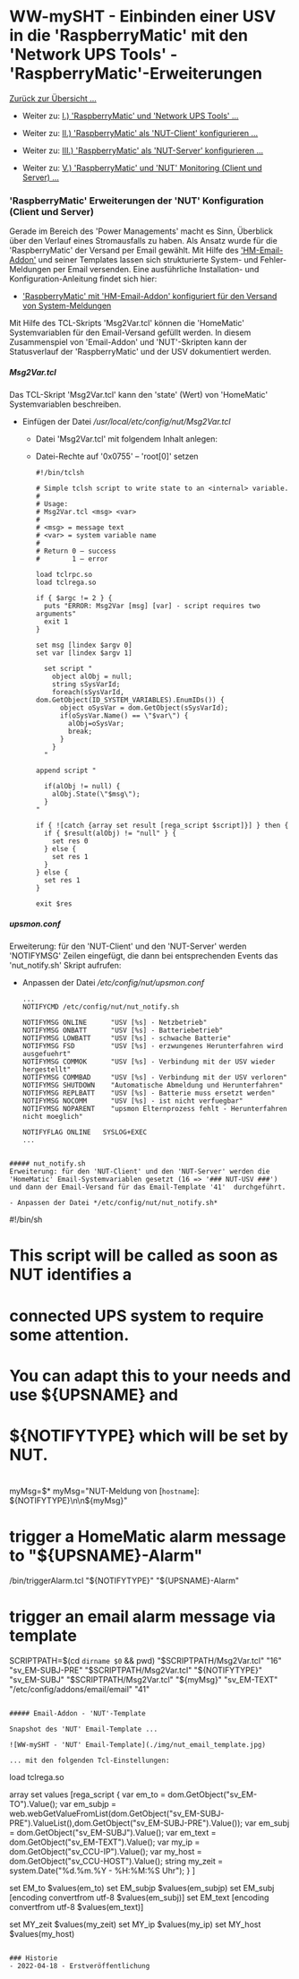 # WW-mySHT - Einbinden einer USV in die 'RaspberryMatic' mit den 'Network UPS Tools' - 'RaspberryMatic'-Erweiterungen

[Zurück zur Übersicht ...](../README.md)

- Weiter zu: [I.) 'RaspberryMatic' und 'Network UPS Tools' ...](./README.md)

- Weiter zu: [II.) 'RaspberryMatic' als 'NUT-Client' konfigurieren ...](./RM-NUT_Client.md)

- Weiter zu: [III.) 'RaspberryMatic' als 'NUT-Server' konfigurieren ...](./RM-NUT_Server.md)

- Weiter zu: [V.) 'RaspberryMatic' und 'NUT' Monitoring (Client und Server) ...](./RM-NUT_HM-Mon.md)

### 'RaspberryMatic' Erweiterungen der 'NUT' Konfiguration (Client und Server)

Gerade im Bereich des 'Power Managements' macht es Sinn, Überblick über den Verlauf eines Stromausfalls zu haben. Als Ansatz wurde für die 'RaspberryMatic' der Versand per Email gewählt. Mit Hilfe des ['HM-Email-Addon'](https://github.com/homematic-community/hm_email) und seiner Templates lassen sich strukturierte System- und Fehler-Meldungen per Email versenden. Eine ausführliche Installation- und Konfiguration-Anleitung findet sich hier:

- ['RaspberryMatic' mit 'HM-Email-Addon' konfiguriert für den Versand von System-Meldungen](../../SHT_RM_Email/Readme.md)

Mit Hilfe des TCL-Skripts 'Msg2Var.tcl' können die 'HomeMatic' Systemvariablen für den Email-Versand gefüllt werden. In diesem Zusammenspiel von 'Email-Addon' und 'NUT'-Skripten kann der Statusverlauf der 'RaspberryMatic' und der USV dokumentiert werden.

##### Msg2Var.tcl
Das TCL-Skript 'Msg2Var.tcl' kann den 'state' (Wert) von 'HomeMatic' Systemvariablen beschreiben.

  -	Einfügen der Datei */usr/local/etc/config/nut/Msg2Var.tcl*
    - Datei 'Msg2Var.tcl' mit folgendem Inhalt anlegen:
    - Datei-Rechte auf '0x0755' – 'root[0]' setzen

      ```
      #!/bin/tclsh

      # Simple tclsh script to write state to an <internal> variable.
      #
      # Usage:
      # Msg2Var.tcl <msg> <var>
      #
      # <msg> = message text
      # <var> = system variable name
      #
      # Return 0 – success
      #        1 – error

      load tclrpc.so
      load tclrega.so

      if { $argc != 2 } {
        puts "ERROR: Msg2Var [msg] [var] - script requires two arguments"
        exit 1
      }

      set msg [lindex $argv 0]
      set var [lindex $argv 1]

        set script "
          object alObj = null;
          string sSysVarId;
          foreach(sSysVarId, dom.GetObject(ID_SYSTEM_VARIABLES).EnumIDs()) {
            object oSysVar = dom.GetObject(sSysVarId);
            if(oSysVar.Name() == \"$var\") {
              alObj=oSysVar;
              break;
            }
          }
        "

      append script "

        if(alObj != null) {
          alObj.State(\"$msg\");
        }
      "  

      if { ![catch {array set result [rega_script $script]}] } then {
        if { $result(alObj) != "null" } {
          set res 0
        } else {
          set res 1
        }
      } else {
        set res 1
      }

      exit $res
      ```

##### upsmon.conf
  Erweiterung: für den 'NUT-Client' und den 'NUT-Server' werden 'NOTIFYMSG' Zeilen eingefügt, die dann bei entsprechenden Events das 'nut_notify.sh' Skript aufrufen:

  -	Anpassen der Datei */etc/config/nut/upsmon.conf*
    ```
    ...
    NOTIFYCMD /etc/config/nut/nut_notify.sh

    NOTIFYMSG ONLINE      "USV [%s] - Netzbetrieb"
    NOTIFYMSG ONBATT      "USV [%s] - Batteriebetrieb"
    NOTIFYMSG LOWBATT     "USV [%s] - schwache Batterie"
    NOTIFYMSG FSD         "USV [%s] - erzwungenes Herunterfahren wird ausgefuehrt"
    NOTIFYMSG COMMOK      "USV [%s] - Verbindung mit der USV wieder hergestellt"
    NOTIFYMSG COMMBAD     "USV [%s] - Verbindung mit der USV verloren"
    NOTIFYMSG SHUTDOWN    "Automatische Abmeldung und Herunterfahren"
    NOTIFYMSG REPLBATT    "USV [%s] - Batterie muss ersetzt werden"
    NOTIFYMSG NOCOMM      "USV [%s] - ist nicht verfuegbar"
    NOTIFYMSG NOPARENT    "upsmon Elternprozess fehlt - Herunterfahren nicht moeglich"

    NOTIFYFLAG ONLINE   SYSLOG+EXEC
    ...
  ```

##### nut_notify.sh
  Erweiterung: für den 'NUT-Client' und den 'NUT-Server' werden die 'HomeMatic' Email-Systemvariablen gesetzt (16 => '### NUT-USV ###') und dann der Email-Versand für das Email-Template '41'  durchgeführt.

  -	Anpassen der Datei */etc/config/nut/nut_notify.sh*
  ```
  #!/bin/sh
  #
  # This script will be called as soon as NUT identifies a
  # connected UPS system to require some attention.
  #
  # You can adapt this to your needs and use ${UPSNAME} and
  # ${NOTIFYTYPE} which will be set by NUT.
  #

  myMsg=$*
  myMsg="NUT-Meldung von [`hostname`]: ${NOTIFYTYPE}\n\n${myMsg}"

  # trigger a HomeMatic alarm message to "${UPSNAME}-Alarm"
  /bin/triggerAlarm.tcl "${NOTIFYTYPE}" "${UPSNAME}-Alarm"

  # trigger an email alarm message via template
  SCRIPTPATH=$(cd `dirname $0` && pwd)
  "$SCRIPTPATH/Msg2Var.tcl" "16" "sv_EM-SUBJ-PRE"
  "$SCRIPTPATH/Msg2Var.tcl" "${NOTIFYTYPE}" "sv_EM-SUBJ"
  "$SCRIPTPATH/Msg2Var.tcl" "${myMsg}" "sv_EM-TEXT"
  "/etc/config/addons/email/email" "41"
  ```  

##### Email-Addon - 'NUT'-Template

Snapshot des 'NUT' Email-Template ...

![WW-mySHT - 'NUT' Email-Template](./img/nut_email_template.jpg)

... mit den folgenden Tcl-Einstellungen:

  ```
  load tclrega.so

  array set values [rega_script {
  var em_to = dom.GetObject("sv_EM-TO").Value();
  var em_subjp = web.webGetValueFromList(dom.GetObject("sv_EM-SUBJ-PRE").ValueList(),dom.GetObject("sv_EM-SUBJ-PRE").Value());
  var em_subj = dom.GetObject("sv_EM-SUBJ").Value();
  var em_text = dom.GetObject("sv_EM-TEXT").Value();
  var my_ip = dom.GetObject("sv_CCU-IP").Value();
  var my_host = dom.GetObject("sv_CCU-HOST").Value();
  string my_zeit = system.Date("%d.%m.%Y - %H:%M:%S Uhr");
  } ]

  set EM_to $values(em_to)
  set EM_subjp $values(em_subjp)
  set EM_subj [encoding convertfrom utf-8 $values(em_subj)]
  set EM_text [encoding convertfrom utf-8 $values(em_text)]

  set MY_zeit $values(my_zeit)
  set MY_ip $values(my_ip)
  set MY_host $values(my_host)
  ```  

### Historie
- 2022-04-18 - Erstveröffentlichung
